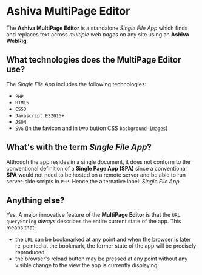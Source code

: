 # Ashiva MultiPage Editor
The **Ashiva MultiPage Editor** is a standalone *Single File App* which finds and replaces text across *multiple web pages* on any site using an **Ashiva WebRig**.

## What technologies does the MultiPage Editor use?
The *Single File App* includes the following technologies:

 - `PHP`
 - `HTML5`
 - `CSS3`
 - `Javascript ES2015+`
 - `JSON`
 - `SVG` (in the favicon and in two button CSS `background-images`)

## What's with the term *Single File App*?
Although the app resides in a single document, it does not conform to the conventional definition of a **Single Page App (SPA)** since a conventional **SPA** would not need to be hosted on a remote server and be able to run server-side scripts in `PHP`. Hence the alternative label: *Single File App*.

## Anything else?

Yes. A major innovative feature of the **MultiPage Editor** is that the `URL queryString` *always* describes the entire current state of the app.
This means that:

 - the `URL` can be bookmarked at any point and when the browser is later re-pointed at the bookmark, the former state of the app will be precisely reproduced
 - the browser's reload button may be pressed at any point without any visible change to the view the app is currently displaying
